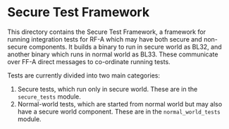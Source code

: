 # Secure Test Framework

This directory contains the Secure Test Framework, a framework for running integration tests for
RF-A which may have both secure and non-secure components. It builds a binary to run in secure world
as BL32, and another binary which runs in normal world as BL33. These communicate over FF-A direct
messages to co-ordinate running tests.

Tests are currently divided into two main categories:

1. Secure tests, which run only in secure world. These are in the `secure_tests` module.
2. Normal-world tests, which are started from normal world but may also have a secure world
   component. These are in the `normal_world_tests` module.
